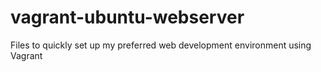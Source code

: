# vagrant-ubuntu-webserver
Files to quickly set up my preferred web development environment using Vagrant
